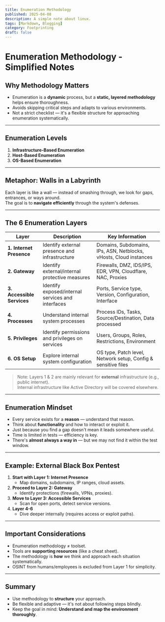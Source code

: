 ```yaml
---
title: Enumeration Methodology
published: 2025-04-08
description: A simple note about linux.
tags: [Markdown, Blogging]
category: Footprinting
draft: false
---
```


# Enumeration Methodology - Simplified Notes

## Why Methodology Matters

- Enumeration is a **dynamic** process, but a **static, layered methodology** helps ensure thoroughness.
- Avoids skipping critical steps and adapts to various environments.
- Not a strict checklist — it's a flexible structure for approaching enumeration systematically.

---

## Enumeration Levels

1. **Infrastructure-Based Enumeration**
2. **Host-Based Enumeration**
3. **OS-Based Enumeration**

---

## Metaphor: Walls in a Labyrinth

Each layer is like a wall — instead of smashing through, we look for gaps, entrances, or ways around.  
The goal is to **navigate efficiently** through the system's defenses.

---

## The 6 Enumeration Layers

| Layer | Description | Key Information |
|-------|-------------|-----------------|
| **1. Internet Presence** | Identify external presence and infrastructure | Domains, Subdomains, IPs, ASN, Netblocks, vHosts, Cloud instances |
| **2. Gateway** | Identify external/internal protective measures | Firewalls, DMZ, IDS/IPS, EDR, VPN, Cloudflare, NAC, Proxies |
| **3. Accessible Services** | Identify exposed/internal services and interfaces | Ports, Service type, Version, Configuration, Interface |
| **4. Processes** | Understand internal system processes | Process IDs, Tasks, Source/Destination, Data processed |
| **5. Privileges** | Identify permissions and privileges on services | Users, Groups, Roles, Restrictions, Environment |
| **6. OS Setup** | Explore internal system configuration | OS type, Patch level, Network setup, Config & sensitive files |

> Note: Layers 1 & 2 are mainly relevant for **external** infrastructure (e.g., public internet).  
> Internal infrastructure like Active Directory will be covered elsewhere.

---

## Enumeration Mindset

- Every service exists for a **reason** — understand that reason.
- Think about **functionality** and how to interact or exploit it.
- Just because you find a gap doesn't mean it leads somewhere useful.
- Time is limited in tests — efficiency is key.
- There's **almost always a way in** — but we may not find it within the test window.

---

## Example: External Black Box Pentest

1. **Start with Layer 1: Internet Presence**
   - Map domains, subdomains, IP ranges, cloud assets.
2. **Proceed to Layer 2: Gateway**
   - Identify protections (firewalls, VPNs, proxies).
3. **Move to Layer 3: Accessible Services**
   - Scan for open ports, detect service versions.
4. **Layer 4-6**
   - Dive deeper internally (requires access or exploit paths).

---

## Important Considerations

- Enumeration methodology ≠ toolset.
- Tools are **supporting resources** (like a cheat sheet).
- The methodology is **how** we think and approach each situation systematically.
- OSINT from humans/employees is excluded from Layer 1 for simplicity.

---

## Summary

- Use methodology to **structure** your approach.
- Be flexible and adaptive — it's not about following steps blindly.
- Keep the goal in mind: **Understand and map the environment thoroughly**.

